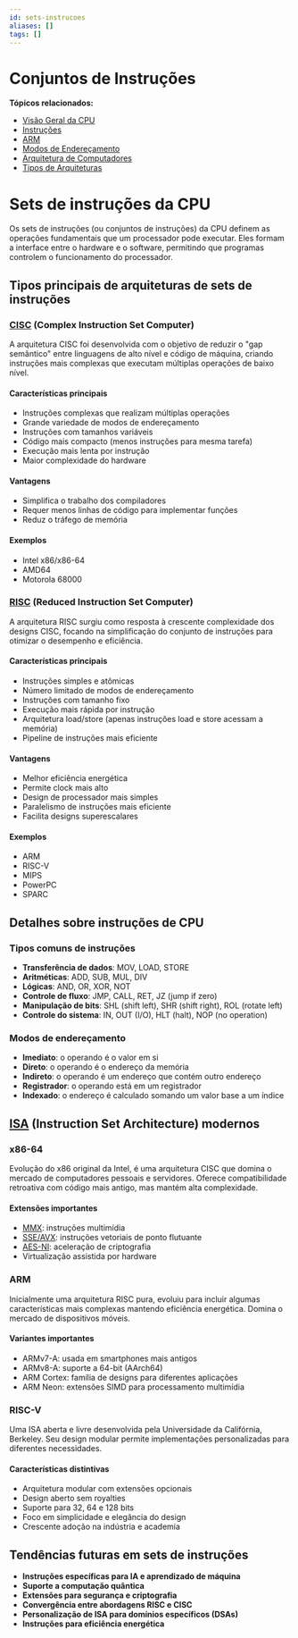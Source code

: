 ```yaml
---
id: sets-instrucoes
aliases: []
tags: []
---
```


# Conjuntos de Instruções

**Tópicos relacionados:**
- [Visão Geral da CPU](visao-geral.md)
- [Instruções](instrucoes.md)
- [ARM](arm.md)
- [Modos de Endereçamento](modos-enderecamento.md)
- [Arquitetura de Computadores](../arquiteturas/arquitetura-computadores.md)
- [Tipos de Arquiteturas](../arquiteturas/arquiteturas.md)
# Sets de instruções da CPU


Os sets de instruções (ou conjuntos de instruções) da CPU definem as operações fundamentais que um processador pode executar. Eles formam a interface entre o hardware e o software, permitindo que programas controlem o funcionamento do processador.


## Tipos principais de arquiteturas de sets de instruções



### [CISC](CISC) (Complex Instruction Set Computer)


A arquitetura CISC foi desenvolvida com o objetivo de reduzir o "gap semântico" entre linguagens de alto nível e código de máquina, criando instruções mais complexas que executam múltiplas operações de baixo nível.


#### Características principais

- Instruções complexas que realizam múltiplas operações
- Grande variedade de modos de endereçamento
- Instruções com tamanhos variáveis
- Código mais compacto (menos instruções para mesma tarefa)
- Execução mais lenta por instrução
- Maior complexidade do hardware
  

#### Vantagens

- Simplifica o trabalho dos compiladores
- Requer menos linhas de código para implementar funções
- Reduz o tráfego de memória
  

#### Exemplos

- Intel x86/x86-64
- AMD64
- Motorola 68000


### [RISC](RISC) (Reduced Instruction Set Computer)


A arquitetura RISC surgiu como resposta à crescente complexidade dos designs CISC, focando na simplificação do conjunto de instruções para otimizar o desempenho e eficiência.


#### Características principais

- Instruções simples e atômicas
- Número limitado de modos de endereçamento
- Instruções com tamanho fixo
- Execução mais rápida por instrução
- Arquitetura load/store (apenas instruções load e store acessam a memória)
- Pipeline de instruções mais eficiente
  

#### Vantagens

- Melhor eficiência energética
- Permite clock mais alto
- Design de processador mais simples
- Paralelismo de instruções mais eficiente
- Facilita designs superescalares
  

#### Exemplos

- ARM
- RISC-V
- MIPS
- PowerPC
- SPARC


## Detalhes sobre instruções de CPU



### Tipos comuns de instruções


- **Transferência de dados**: MOV, LOAD, STORE
- **Aritméticas**: ADD, SUB, MUL, DIV
- **Lógicas**: AND, OR, XOR, NOT
- **Controle de fluxo**: JMP, CALL, RET, JZ (jump if zero)
- **Manipulação de bits**: SHL (shift left), SHR (shift right), ROL (rotate left)
- **Controle do sistema**: IN, OUT (I/O), HLT (halt), NOP (no operation)


### Modos de endereçamento


- **Imediato**: o operando é o valor em si
- **Direto**: o operando é o endereço da memória
- **Indireto**: o operando é um endereço que contém outro endereço
- **Registrador**: o operando está em um registrador
- **Indexado**: o endereço é calculado somando um valor base a um índice


## [ISA](ISA) (Instruction Set Architecture) modernos



### x86-64


Evolução do x86 original da Intel, é uma arquitetura CISC que domina o mercado de computadores pessoais e servidores. Oferece compatibilidade retroativa com código mais antigo, mas mantém alta complexidade.


#### Extensões importantes

- [MMX](MMX): instruções multimídia
- [SSE/AVX](SSE/AVX): instruções vetoriais de ponto flutuante
- [AES-NI](AES-NI): aceleração de criptografia
- Virtualização assistida por hardware


### ARM


Inicialmente uma arquitetura RISC pura, evoluiu para incluir algumas características mais complexas mantendo eficiência energética. Domina o mercado de dispositivos móveis.


#### Variantes importantes

- ARMv7-A: usada em smartphones mais antigos
- ARMv8-A: suporte a 64-bit (AArch64)
- ARM Cortex: família de designs para diferentes aplicações
- ARM Neon: extensões SIMD para processamento multimídia


### RISC-V


Uma ISA aberta e livre desenvolvida pela Universidade da Califórnia, Berkeley. Seu design modular permite implementações personalizadas para diferentes necessidades.


#### Características distintivas

- Arquitetura modular com extensões opcionais
- Design aberto sem royalties
- Suporte para 32, 64 e 128 bits
- Foco em simplicidade e elegância do design
- Crescente adoção na indústria e academia


## Tendências futuras em sets de instruções


- **Instruções específicas para IA e aprendizado de máquina**
- **Suporte a computação quântica**
- **Extensões para segurança e criptografia**
- **Convergência entre abordagens RISC e CISC**
- **Personalização de ISA para domínios específicos (DSAs)**
- **Instruções para eficiência energética**

